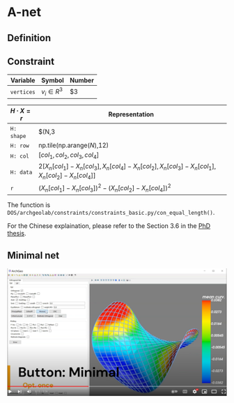 # A-net



## Definition


## Constraint

| Variable     | Symbol          | Number     |
| ------------ | --------------- | ---------- |
| `vertices`   | $v_i \in R^3$   | $3|V|$     |



| $H \cdot X  = r$  | Representation                                                                               |
| ----------------- | -------------------------------------------------------------------------------------------- |
| `H: shape`        | $(N,3|V|)$                                                                                   |
| `H: row`          | np.tile(np.arange($N$),12)                                                                   |
| `H: col`          | $[col_1,col_2,col_3,col_4]$                                                                  |
| `H: data`         | $2[X_n[col_1]-X_n[col_3],X_n[col_4]-X_n[col_2],X_n[col_3]-X_n[col_1],X_n[col_2]-X_n[col_4]]$ |
| `r`               | $(X_n[col_1] - X_n[col_3])^2 - (X_n[col_2] - X_n[col_4])^2$                                  |


The function is `DOS/archgeolab/constraints/constraints_basic.py/con_equal_length()`.


For the Chinese explaination, please refer to the Section 3.6 in the [PhD thesis](https://www.huiwang.me/assets/pdf/hui-phd-thesis.pdf).


## Minimal net



[![Anet](../assets/anet.png)](https://www.youtube.com/embed/KQbJ2e_Ow7M)






